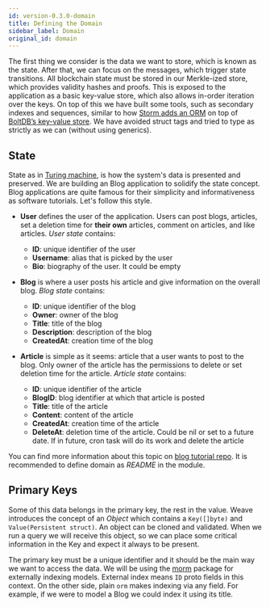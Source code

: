 ```yaml
---
id: version-0.3.0-domain
title: Defining the Domain
sidebar_label: Domain
original_id: domain
---
```


The first thing we consider is the data we want to store, which is known as the state. After that, we can focus on the messages, which trigger state transitions. All blockchain state must be stored in our Merkle-ized store, which provides validity hashes and proofs. This is exposed to the application as a basic key-value store, which also allows in-order iteration over the keys. On top of this we have built some tools, such as secondary indexes and sequences, similar to how [Storm adds an ORM](https://github.com/asdine/storm#simple-crud-system) on top of [BoltDB’s key-value store](https://github.com/boltdb/bolt#using-buckets). We have avoided struct tags and tried to type as strictly as we can (without using generics).

## State

State as in [Turing machine](https://en.wikipedia.org/wiki/Turing_machine), is how the system's data is presented and preserved. We are building an Blog application to solidify the state concept. Blog applications are quite famous for their simplicity and informativeness as software tutorials. Let's follow this style.

- **User** defines the user of the application. Users can post blogs, articles, set a deletion time for **their own** articles, comment on articles, and like articles. _User state_ contains:

  - **ID**: unique identifier of the user
  - **Username**: alias that is picked by the user
  - **Bio**: biography of the user. It could be empty

- **Blog** is where a user posts his article and give information on the overall blog. _Blog state_ contains:

  - **ID**: unique identifier of the blog
  - **Owner**: owner of the blog
  - **Title**: title of the blog
  - **Description**: description of the blog
  - **CreatedAt**: creation time of the blog

- **Article** is simple as it seems: article that a user wants to post to the blog. Only owner of the article has the permissions to delete or set deletion time for the article. _Article state_ contains:

  - **ID**: unique identifier of the article
  - **BlogID**: blog identifier at which that article is posted
  - **Title**: title of the article
  - **Content**: content of the article
  - **CreatedAt**: creation time of the article
  - **DeleteAt**: deletion time of the article. Could be nil or set to a future date. If in future, cron task will do its work and delete the article

You can find more information about this topic on [blog tutorial repo](https://github.com/iov-one/blog-tutorial/blob/master/x/blog/README.md 'README.md'). It is recommended to define domain as _README_ in the module.

## Primary Keys

Some of this data belongs in the primary key, the rest in the value. Weave introduces the concept of an _Object_ which contains a `Key([]byte)` and `Value(Persistent struct)`. An object can be cloned and validated. When we run a query we will receive this object, so we can place some critical information in the Key and expect it always to be present.

The primary key must be a unique identifier and it should be the main way we want to access the data. We will be using the [morm](weave/tutorial/06-buckets#CustomBucket) package for externally indexing models. External index means `ID` proto fields in this context. On the other side, plain `orm` makes indexing via any field. For example, if we were to model a Blog we could index it using its title.
